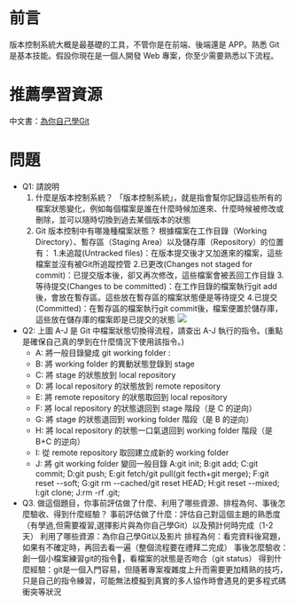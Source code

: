 # 前言
版本控制系統大概是最基礎的工具，不管你是在前端、後端還是 APP。熟悉 Git 是基本技能。假設你現在是一個人開發 Web 專案，你至少需要熟悉以下流程。

# 推薦學習資源
中文書：[為你自己學Git](https://gitbook.tw/)

# 問題
- Q1: 請說明
    1. 什麼是版本控制系統？
    「版本控制系統」，就是指會幫你記錄這些所有的檔案狀態變化，例如每個檔案是誰在什麼時候加進來、什麼時候被修改或刪除，並可以隨時切換到過去某個版本的狀態
    2. Git 版本控制中有哪幾種檔案狀態？
    根據檔案在工作目錄（Working Directory）、暫存區（Staging Area）以及儲存庫（Repository）的位置有：
     1.未追蹤(Untracked files)：在版本提交後才又加進來的檔案，這些檔案並沒有被Git所追蹤控管
     2.已更改(Changes not staged for commit)：已提交版本後，卻又再次修改，這些檔案會被丟回工作目錄
     3.等待提交(Changes to be committed)：在工作目錄的檔案執行git add後，會放在暫存區。這些放在暫存區的檔案狀態便是等待提交
     4.已提交(Committed)：在暫存區的檔案執行git commit後，檔案便置於儲存庫，這些放在儲存庫的檔案即是已提交的狀態
![](https://i.imgur.com/hZoDAPf.png)
- Q2: 上圖 A-J 是 Git 中檔案狀態切換得流程，請查出 A-J 執行的指令。(重點是確保自己真的學到在什麼情況下使用該指令。)
    - A: 將一般目錄變成 git working folder :
	- B: 將 working folder 的異動狀態登錄到 stage
	- C: 將 stage 的狀態放到 local repository
    - D: 將 local repository 的狀態放到 remote repository
    - E: 將 remote repository 的狀態取回到 local repository
    - F: 將 local repository 的狀態退回到 stage 階段（是 C 的逆向）
    - G: 將 stage 的狀態退回到 working folder 階段（是 B 的逆向）
    - H: 將 local repository 的狀態一口氣退回到 working folder 階段（是 B+C 的逆向）
    - I: 從 remote repository 取回建立成新的 working folder
    - J: 將 git working folder 變回一般目錄
A:git init;
B:git add;
C:git commit;
D:git push;
E:git fetch/git pull(git fecth+git merge);
F:git reset --soft; 
G:git rm --cached/git reset HEAD;
H:git reset --mixed;
I:git clone;
J:rm -rf .git;
- Q3. 做這個題目，你事前評估做了什麼、利用了哪些資源、排程為何、事後怎麼驗收、得到什麼經驗？
事前評估做了什麼：評估自己對這個主題的熟悉度（有學過,但需要複習,選擇影片與為你自己學Git）以及預計何時完成（1-2天）
利用了哪些資源：為你自己學Git以及影片
排程為何：看完資料後寫題，如果有不確定時，再回去看一遍（整個流程要在禮拜二完成）
事後怎麼驗收：創一個小檔案練習git的指令，看檔案的狀態是否吻合（git status）
得到什麼經驗：git是一個入門容易，但隨著專案複雜度上升而需要更加精熟的技巧，只是自己的指令練習，可能無法模擬到真實的多人協作時會遇見的更多程式碼衝突等狀況
